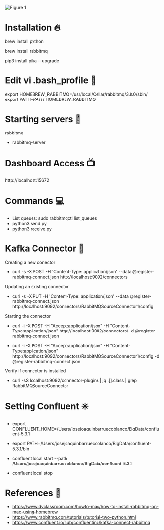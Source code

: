 
![Figure 1](https://www.rabbitmq.com/img/tutorials/python-one-overall.png "Figure 1")

# Installation :fire:

brew install python

brew install rabbitmq

pip3 install pika --upgrade

# Edit vi .bash_profile :pencil:
export HOMEBREW_RABBITMQ=/usr/local/Cellar/rabbitmq/3.8.0/sbin/
export PATH=$PATH:$HOMEBREW_RABBITMQ

# Starting servers  :rocket:

rabbitmq
- rabbitmq-server

# Dashboard Access :tv:

http://localhost:15672

# Commands :computer:

- List queues: sudo rabbitmqctl list_queues
- python3 send.py
- python3 receive.py

# Kafka Connector :arrows_counterclockwise:

Creating a new conector

- curl -s -X POST -H 'Content-Type: application/json' --data @register-rabbitmq-connect.json http://localhost:9092/connectors



Updating an existing connector

- curl -s -X PUT -H 'Content-Type: application/json' --data @register-rabbitmq-connect.json http://localhost:9092/connectors/RabbitMQSourceConnector1/config




Starting the connector


- curl -i -X POST -H "Accept:application/json" -H  "Content-Type:application/json" http://localhost:9092/connectors/ -d @register-rabbitmq-connect.json

- curl -i -X POST -H "Accept:application/json" -H  "Content-Type:application/json" http://localhost:9092/connectors/RabbitMQSourceConnector1/config -d @register-rabbitmq-connect.json

Verify if connector is installed

- curl -sS localhost:9092/connector-plugins | jq .[].class | grep RabbitMQSourceConnector



# Setting Confluent :eight_spoked_asterisk:


- export CONFLUENT_HOME=/Users/josejoaquinbarruecoblanco/BigData/confluent-5.3.1
- export PATH=/Users/josejoaquinbarruecoblanco/BigData/confluent-5.3.1/bin

- confluent local start --path /Users/josejoaquinbarruecoblanco/BigData/confluent-5.3.1

- confluent local stop


# References :book:

- https://www.dyclassroom.com/howto-mac/how-to-install-rabbitmq-on-mac-using-homebrew
- https://www.rabbitmq.com/tutorials/tutorial-two-python.html
- https://www.confluent.io/hub/confluentinc/kafka-connect-rabbitmq
